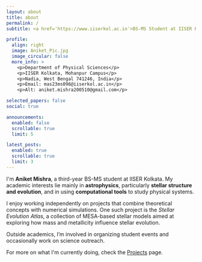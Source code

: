 ```yaml
---
layout: about
title: about
permalink: /
subtitle: <a href='https://www.iiserkol.ac.in'>BS-MS Student at IISER Kolkata</a>. Interested in Astrophysics and Computational Modeling.

profile:
  align: right
  image: Aniket_Pic.jpg
  image_circular: false
  more_info: >
    <p>Department of Physical Sciences</p>
    <p>IISER Kolkata, Mohanpur Campus</p>
    <p>Nadia, West Bengal 741246, India</p>
    <p>Email: mas23ms096@iiserkol.ac.in</p>
    <p>Alt: aniket.mishra200510@gmail.com</p>

selected_papers: false
social: true

announcements:
  enabled: false
  scrollable: true
  limit: 5

latest_posts:
  enabled: true
  scrollable: true
  limit: 3
---
```


I'm **Aniket Mishra**, a third-year BS-MS student at IISER Kolkata. My academic interests lie mainly in **astrophysics**, particularly **stellar structure and evolution**, and in using **computational tools** to study physical systems.

I enjoy working independently on projects that combine theoretical concepts with numerical simulations. One such project is the *Stellar Evolution Atlas*, a collection of MESA-based stellar models aimed at exploring how mass and metallicity influence stellar evolution.

Outside academics, I’m involved in organizing student events and occasionally work on science outreach.

For more on what I'm currently doing, check the [Projects](/projects/) page.
